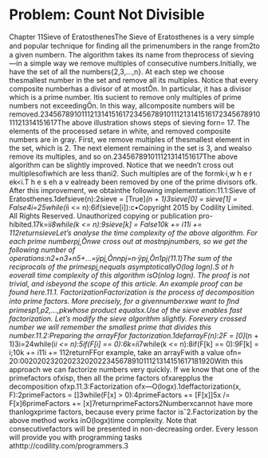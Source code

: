 # Problem: Count Not Divisible

Chapter 11Sieve of EratosthenesThe Sieve of Eratosthenes is a very simple and popular technique for ﬁnding all the primenumbers in the range from2to a given numbern. The algorithm takes its name from theprocess of sieving—in a simple way we remove multiples of consecutive numbers.Initially, we have the set of all the numbers{2,3,...,n}. At each step we choose thesmallest number in the set and remove all its multiples. Notice that every composite numberhas a divisor of at mostÔn. In particular, it has a divisor which is a prime number. Itis su cient to remove only multiples of prime numbers not exceedingÔn. In this way, allcomposite numbers will be removed.234567891011121314151617234567891011121314151617234567891011121314151617The above illustration shows steps of sieving forn= 17. The elements of the processed setare in white, and removed composite numbers are in gray. First, we remove multiples of thesmallest element in the set, which is 2. The next element remaining in the set is 3, and wealso remove its multiples, and so on.234567891011121314151617The above algorithm can be slightly improved. Notice that we needn’t cross out multiplesofiwhich are less thani2. Such multiples are of the formk·i,w h e r ek<i.T h e s eh a v ealready been removed by one of the prime divisors ofk. After this improvement, we obtainthe following implementation:11.1:Sieve of Eratosthenes.1defsieve(n):2sieve = [True]*(n + 1)3sieve[0] = sieve[1] = False4i=25while(i*i <= n):6if(sieve[i]):c•Copyright 2015 by Codility Limited. All Rights Reserved. Unauthorized copying or publication pro-hibited.17k=i*i8while(k <= n):9sieve[k] = False10k += i11i += 112returnsieveLet’s analyse the time complexity of the above algorithm. For each prime numberpj˛Ônwe cross out at mostnpjnumbers, so we get the following number of operations:n2+n3+n5+...=ÿpj˛Ônnpj=n·ÿpj˛Ôn1pj(11.1)The sum of the reciprocals of the primespj˛nequals asymptoticallyO(log logn).S ot h eoverall time complexity of this algorithm isO(nlog logn). The proof is not trivial, and isbeyond the scope of this article. An example proof can be found here.11.1. FactorizationFactorization is the process of decomposition into prime factors. More precisely, for a givennumberxwe want to ﬁnd primesp1,p2,...,pkwhose product equalsx.Use of the sieve enables fast factorization. Let’s modify the sieve algorithm slightly. Forevery crossed number we will remember the smallest prime that divides this number.11.2:Preparing the arrayFfor factorization.1defarrayF(n):2F = [0]*(n + 1)3i=24while(i*i <= n):5if(F[i] == 0):6k=i*i7while(k <= n):8if(F[k] == 0):9F[k] = i;10k += i11i += 112returnFFor example, take an arrayFwith a value ofn= 20:0020202320202320202234567891011121314151617181920With this approach we can factorize numbers very quickly. If we know that one of the primefactors ofxisp, then all the prime factors ofxarepplus the decomposition ofxp.11.3:Factorization ofx—O(logx).1deffactorization(x, F):2primeFactors = []3while(F[x] > 0):4primeFactors += [F[x]]5x /= F[x]6primeFactors += [x]7returnprimeFactors2Numberxcannot have more thanlogxprime factors, because every prime factor isˇ2.Factorization by the above method works inO(logx)time complexity. Note that consecutivefactors will be presented in non-decreasing order.
Every lesson will provide you with programming tasks athttp://codility.com/programmers.3